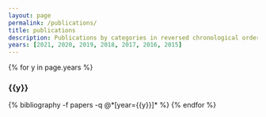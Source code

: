 ```yaml
---
layout: page
permalink: /publications/
title: publications
description: Publications by categories in reversed chronological order. Generated by jekyll-scholar.
years: [2021, 2020, 2019, 2018, 2017, 2016, 2015]
---
```

{% for y in page.years %}
  <h3 class="year">{{y}}</h3>
  {% bibliography -f papers -q @*[year={{y}}]* %}
{% endfor %}

